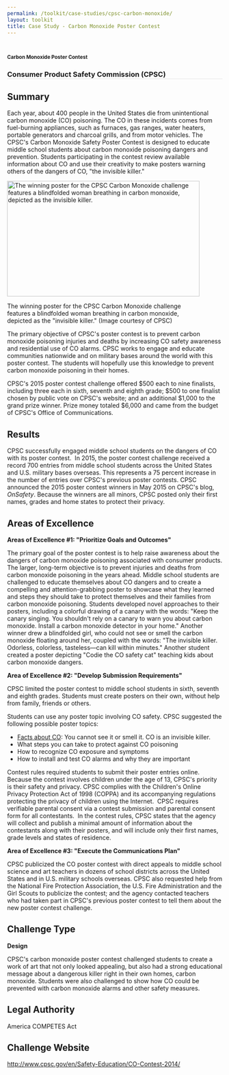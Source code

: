 ```yaml
---
permalink: /toolkit/case-studies/cpsc-carbon-monoxide/
layout: toolkit
title: Case Study - Carbon Monoxide Poster Contest
---
```



<!--// OPEN #page-wrap //-->
<div id="page-wrap">


<div class="inner-page-wrap has-no-sidebar portfolio-type-standard row clearfix">

<!-- OPEN article -->
<article
class="portfolio-article col-sm-12 clearfix post-67 portfolio type-portfolio status-publish has-post-thumbnail hentry portfolio-category-design portfolio-category-1-2 portfolio-category-2-2"
id="67" itemscope="" itemtype="http://schema.org/CreativeWork">



<div class="container">
</div>

<div class="portfolio-item-content">


<div class="container port-detail-media-container"><!-- OPEN .container -->

<figure class="media-wrap col-sm-12">
</figure>

</div><!-- CLOSE .container -->

<div class="grid-container usa-section">

<section class="article-body-wrap col-sm-9">
<section class="portfolio-detail-description">
<div class="body-text clearfix" itemprop="description">
<section class="container">
<div class="row">
<div class="blank_spacer col-sm-12 " style="height:12px;"></div>
</div>
</section>
<section class="container">
<div class="row">
<div class="spb_content_element col-sm-12 spb_text_column">
<div class="spb_wrapper clearfix">
<h1>Carbon Monoxide Poster Contest</h1>
<h3 style="border-bottom: 1px solid #e4e4e4;" class="spb-heading spb-text-heading"><span>Consumer Product Safety Commission (CPSC)</span>
</h3>

<h2>Summary</h2>
<p>Each year, about 400 people in the United States die from
unintentional carbon monoxide (CO) poisoning. The CO in
these incidents comes from fuel-burning appliances, such as
furnaces, gas ranges, water heaters, portable generators and
charcoal grills, and from motor vehicles. The CPSC's Carbon
Monoxide Safety Poster Contest is designed to educate middle
school students about carbon monoxide poisoning dangers and
prevention. Students participating in the contest review
available information about CO and use their creativity to
make posters warning others of the dangers of CO, "the
invisible killer."</p>
<div id="attachment_761" style="max-width: 460px"
class="wp-caption alignleft"><a
href="{{ site.baseurl }}/assets/images/toolkit/case-studies/CPSC-Carbon-Monoxide-Poster-Challenge-e1474484912491.jpg"><img
class="wp-image-761"
src="{{ site.baseurl }}/assets/images/toolkit/case-studies/CPSC-Carbon-Monoxide-Poster-Challenge-e1474484912491.jpg"
alt="The winning poster for the CPSC Carbon Monoxide challenge features a blindfolded woman breathing in carbon monoxide, depicted as the invisible killer."
sizes="(max-width: 450px) 100vw, 450px" width="450"
height="270"></a>
<p class="wp-caption-text">The winning poster for the CPSC
Carbon Monoxide challenge features a blindfolded woman
breathing in carbon monoxide, depicted as the "invisible
killer." (Image courtesy of CPSC)</p></div>
<p>The primary objective of CPSC's poster contest is to prevent
carbon monoxide poisoning injuries and deaths by increasing
CO safety awareness and residential use of CO alarms. CPSC
works to engage and educate communities nationwide and on
military bases around the world with this poster contest.
The students will hopefully use this knowledge to prevent
carbon monoxide poisoning in their homes.</p>
<p>CPSC's 2015 poster contest challenge offered $500 each to
nine finalists, including three each in sixth, seventh and
eighth grade; $500 to one finalist chosen by public vote on
CPSC's website; and an additional $1,000 to the grand prize
winner. Prize money totaled $6,000 and came from the budget
of CPSC's Office of Communications.</p>
<h2>Results</h2>
<p>CPSC successfully engaged middle school students on the
dangers of CO with its poster contest. &nbsp;In 2015, the
poster contest challenge received a record 700 entries from
middle school students across the United States and U.S.
military bases overseas. This represents a 75 percent
increase in the number of entries over CPSC's previous
poster contests. CPSC announced the 2015 poster contest
winners in May 2015 on CPSC's blog, <em>OnSafety</em>.
Because the winners are all minors, CPSC posted only their
first names, grades and home states to protect their
privacy.</p>
<h2>Areas of Excellence</h2>
<p><strong>Areas of Excellence #1: "Prioritize Goals and
Outcomes"</strong></p>
<p>The primary goal of the poster contest is to help raise
awareness about the dangers of carbon monoxide poisoning
associated with consumer products. The larger, long-term
objective is to prevent injuries and deaths from carbon
monoxide poisoning in the years ahead. Middle school
students are challenged to educate themselves about CO
dangers and to create a compelling and attention-grabbing
poster to showcase what they learned and steps they should
take to protect themselves and their families from carbon
monoxide poisoning. Students developed novel approaches to
their posters, including a colorful
drawing of a canary with the words: "Keep the canary
singing. You shouldn't rely on a canary to warn you about
carbon monoxide. Install a carbon monoxide detector in your
home." Another winner drew a blindfolded
girl, who could not see or smell the carbon monoxide
floating around her, coupled with the words: "The invisible
killer. Odorless, colorless, tasteless—can kill within
minutes." Another student created a poster depicting "Codie
the CO safety cat" teaching kids about carbon
monoxide dangers.</p>
<p><strong>Area of Excellence #2: "Develop Submission
Requirements"</strong></p>
<p>CPSC limited the poster contest to middle school students in
sixth, seventh and eighth grades. Students must create
posters on their own, without help from family, friends or
others.</p>
<p>Students can use any poster topic involving CO safety. CPSC
suggested the following possible poster topics:</p>
<ul>
<li>
<a href="http://www.cpsc.gov/en/Safety-Education/Safety-Education-Centers/Carbon-Monoxide-Information-Center/">Facts
about CO</a>: You cannot see it or smell it. CO is
an invisible killer.
</li>
<li>What steps you can take to protect against CO
poisoning
</li>
<li>How to recognize CO exposure and symptoms</li>
<li>How to install and test CO alarms and why they are
important
</li>
</ul>
<p>Contest rules required students to submit their poster
entries online. Because
the contest involves children under the age of 13, CPSC's
priority is their safety and privacy. CPSC complies with the
Children's Online Privacy Protection Act of 1998 (COPPA) and
its accompanying regulations protecting the privacy of
children using the Internet.&nbsp; CPSC requires verifiable
parental consent via a contest submission and parental
consent form for all contestants.&nbsp; In the contest
rules, CPSC states that the agency will collect and publish
a minimal amount of information about the contestants along
with their posters, and will include only their first names,
grade levels and states of residence.</p>
<p><strong>Area of Excellence #3: "Execute the
Communications Plan"</strong></p>
<p>CPSC publicized the CO poster contest with direct appeals to
middle school science and art teachers in dozens of school
districts across the United States and in U.S. military
schools overseas. CPSC also requested help from the National
Fire Protection Association, the U.S. Fire Administration
and the Girl Scouts to publicize the contest; and the agency
contacted teachers who had taken part in CPSC's previous
poster contest to tell them about the new poster contest
challenge.</p>
<h2>Challenge Type</h2>
<p><strong>Design</strong></p>
<p>CPSC's carbon monoxide poster contest challenged students to
create a work of art that not only looked appealing, but
also had a strong educational message about a dangerous
killer right in their own homes, carbon monoxide. Students
were also challenged to show how CO could be prevented with
carbon monoxide alarms and other safety measures.</p>
<h2>Legal Authority</h2>
<p>America COMPETES Act</p>
<h2></h2>
<h2>Challenge Website</h2>
<p>
<a href="http://www.cpsc.gov/en/Safety-Education/CO-Contest-2014/">http://www.cpsc.gov/en/Safety-Education/CO-Contest-2014/</a>
</p>

</div>
</div>
</div>
</section>




</div>


<!--// WordPress Hook //-->

<!--// CLOSE #page-wrap //-->
